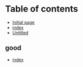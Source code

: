 # Table of contents

* [Initial page](README.md)
* [index](untitled.md)
* [Untitled](untitled-1.md)

## good

* [index](good/untitled.md)

